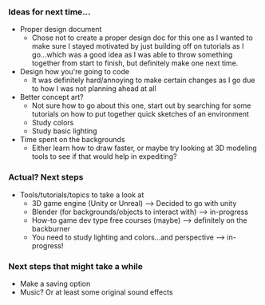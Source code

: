 ### Ideas for next time...
* Proper design document
	- Chose not to create a proper design doc for this one as I wanted to make sure I stayed motivated by just building off on tutorials as I go...which was a good idea as I was able to throw something together from start to finish, but definitely make one next time.
* Design how you're going to code
	- It was definitely hard/annoying to make certain changes as I go due to how I was not planning ahead at all
* Better concept art?
	- Not sure how to go about this one, start out by searching for some tutorials on how to put together quick sketches of an environment
	- Study colors
	- Study basic lighting
* Time spent on the backgrounds
	- Either learn how to draw faster, or maybe try looking at 3D modeling tools to see if that would help in expediting?

### Actual? Next steps
* Tools/tutorials/topics to take a look at
	- 3D game engine (Unity or Unreal) --> Decided to go with unity
	- Blender (for backgrounds/objects to interact with) --> in-progress
	- How-to game dev type free courses (maybe) --> definitely on the backburner
	- You need to study lighting and colors...and perspective --> in-progress!

### Next steps that might take a while
* Make a saving option
* Music? Or at least some original sound effects
